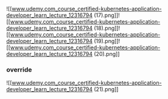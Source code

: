 ![[www.udemy.com_course_certified-kubernetes-application-developer_learn_lecture_12316794 (17).png]]![[www.udemy.com_course_certified-kubernetes-application-developer_learn_lecture_12316794 (18).png]]![[www.udemy.com_course_certified-kubernetes-application-developer_learn_lecture_12316794 (19).png]]![[www.udemy.com_course_certified-kubernetes-application-developer_learn_lecture_12316794 (20).png]]

### override

![[www.udemy.com_course_certified-kubernetes-application-developer_learn_lecture_12316794 (21).png]]

